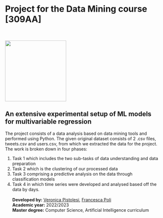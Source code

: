 # Project for the Data Mining course [309AA]
</br></br>
<img src="https://apre.it/wp-content/uploads/2021/01/logo_uni-pisa.png" width="200" />

## An extensive experimental setup of ML models for multivariable regression
The project consists of a data analysis based on data mining tools and performed using Python. The given original dataset consists of 2 .csv files, tweets.csv and users.csv, from which we
extracted the data for the project. The work is broken down in four phases: 
1. Task 1 which includes the two sub-tasks of data understanding and data preparation 
2. Task 2 which is the clustering of our processed data 
3. Task 3 comprising a predictive analysis on the data through classification models 
4. Task 4 in which time series were developed and analysed based off the data by days. 
</br></br>
**Developed by:** [Veronica Pistolesi](https://github.com/VeronicaPistolesi), [Francesca Poli](https://github.com/francescapoli98) \
**Academic year:** 2022/2023 \
**Master degree:** Computer Science, Artificial Intelligence curriculum 
